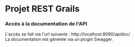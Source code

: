 # Projet REST Grails

### Accès à la documentation de l'API
L'accès se fait via l'url suivante : http://localhost:8080/apidoc/   
La documentation est générée via un plugin Swagger.  


